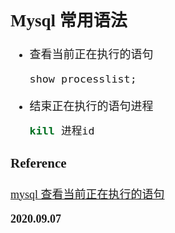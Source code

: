 <font size=4 face='楷体'>

## Mysql 常用语法

- 查看当前正在执行的语句

  ```sql
  show processlist;
  ```

- 结束正在执行的语句进程
  ```sql
  kill 进程id
  ```

### Reference

[mysql 查看当前正在执行的语句](https://www.cnblogs.com/gavinYang/p/11197900.html)

**2020.09.07**
